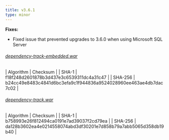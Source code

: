 ```yaml
---
title: v3.6.1
type: minor
---
```


**Fixes:**

* Fixed issue that prevented upgrades to 3.6.0 when using Microsoft SQL Server

###### [dependency-track-embedded.war](https://github.com/DependencyTrack/dependency-track/releases/download/3.6.1/dependency-track-embedded.war)

| Algorithm | Checksum |
| SHA-1     | f18f248d2601878b3d437e3c6539311dc4a31c47 |
| SHA-256   | b24cc49e8483c4841d6bc3efa9c1f944836a9524028960ee463ae4db7dac7c02 |

###### [dependency-track.war](https://github.com/DependencyTrack/dependency-track/releases/download/3.6.1/dependency-track.war)

| Algorithm | Checksum |
| SHA-1     | b758993e26f812494ca0191e7ad39037f2cd79ea |
| SHA-256   | da128b3602ea4e0214558074abd3df30201e7d858b79a7abb5065d358db19b40 |